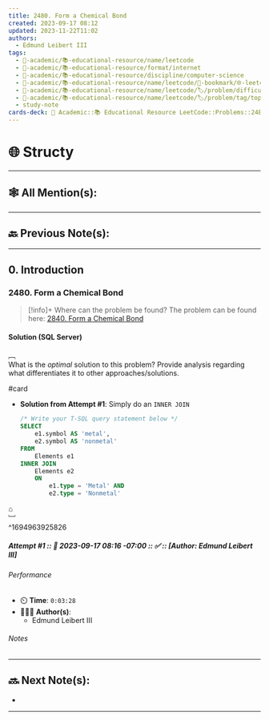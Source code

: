 ```yaml
---
title: 2480. Form a Chemical Bond
created: 2023-09-17 08:12
updated: 2023-11-22T11:02
authors:
  - Edmund Leibert III
tags:
  - 🔴-academic/📚-educational-resource/name/leetcode
  - 🔴-academic/📚-educational-resource/format/internet
  - 🔴-academic/📚-educational-resource/discipline/computer-science
  - 🔴-academic/📚-educational-resource/name/leetcode/🔖-bookmark/🌐-leetcode/problems/2480-form-a-chemical-bond
  - 🔴-academic/📚-educational-resource/name/leetcode/🏷️/problem/difficulty/easy
  - 🔴-academic/📚-educational-resource/name/leetcode/🏷️/problem/tag/topic/database
  - study-note
cards-deck: 🔴 Academic::📚 Educational Resource LeetCode::Problems::2480. Form a Chemical Bond
---
```


# 🌐 Structy

---

## 🕸️ All Mention(s): 

---

## 🔙 Previous Note(s):

---

## 0. Introduction

### 2480. Form a Chemical Bond

> [!info]+ Where can the problem be found?
> The problem can be found here: [2840. Form a Chemical Bond](https://leetcode.com/problems/form-a-chemical-bond/description/)

#### Solution (SQL Server)

﹇<br>
What is the _optimal_ solution to this problem? Provide analysis regarding what differentiates it to other approaches/solutions.

#card 

- **Solution from Attempt #1**: Simply do an `INNER JOIN`

	```sql
	/* Write your T-SQL query statement below */
	SELECT
	    e1.symbol AS 'metal',
	    e2.symbol AS 'nonmetal'
	FROM 
	    Elements e1
	INNER JOIN 
	    Elements e2
	    ON 
	        e1.type = 'Metal' AND
	        e2.type = 'Nonmetal'
	```

⌂
<br>﹈<br>^1694963925826


##### Attempt #1 :: 📆 2023-09-17 08:16 -07:00 :: ✅ :: \[Author: Edmund Leibert III\]

###### Performance

- ⏲️ **Time**: `0:03:28`
- 🧔🏽‍♂️ **Author(s)**:
	- Edmund Leibert III

###### Notes


---

## 🔜 Next Note(s):
- 

---



